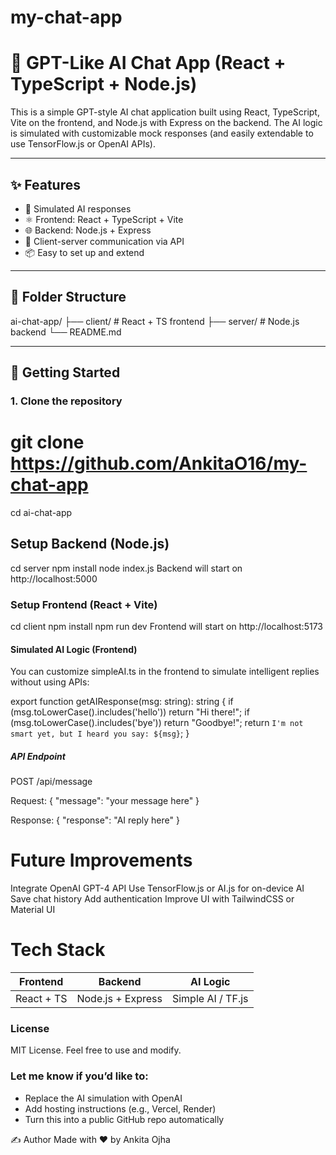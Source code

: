 # my-chat-app
# 🤖 GPT-Like AI Chat App (React + TypeScript + Node.js)

This is a simple GPT-style AI chat application built using React, TypeScript, Vite on the frontend, and Node.js with Express on the backend. The AI logic is simulated with customizable mock responses (and easily extendable to use TensorFlow.js or OpenAI APIs).

---

## ✨ Features

- 🧠 Simulated AI responses
- ⚛️ Frontend: React + TypeScript + Vite
- 🌐 Backend: Node.js + Express
- 🔁 Client-server communication via API
- 📦 Easy to set up and extend

---

## 📁 Folder Structure
ai-chat-app/
├── client/ # React + TS frontend
├── server/ # Node.js backend
└── README.md


---

## 🚀 Getting Started

### 1. Clone the repository

# git clone https://github.com/AnkitaO16/my-chat-app
cd ai-chat-app

## Setup Backend (Node.js)

cd server
npm install
node index.js
Backend will start on http://localhost:5000

### Setup Frontend (React + Vite)

cd client
npm install
npm run dev
Frontend will start on http://localhost:5173

#### Simulated AI Logic (Frontend)
You can customize simpleAI.ts in the frontend to simulate intelligent replies without using APIs:

export function getAIResponse(msg: string): string {
  if (msg.toLowerCase().includes('hello')) return "Hi there!";
  if (msg.toLowerCase().includes('bye')) return "Goodbye!";
  return `I'm not smart yet, but I heard you say: ${msg}`;
}
##### API Endpoint
POST /api/message

Request: { "message": "your message here" }

Response: { "response": "AI reply here" }

# Future Improvements
 Integrate OpenAI GPT-4 API
 Use TensorFlow.js or AI.js for on-device AI
 Save chat history
 Add authentication
 Improve UI with TailwindCSS or Material UI

# Tech Stack

| Frontend   | Backend           | AI Logic          |
| ---------- | ----------------- | ----------------- |
| React + TS | Node.js + Express | Simple AI / TF.js |

### License
MIT License. Feel free to use and modify.

### Let me know if you’d like to:
- Replace the AI simulation with OpenAI
- Add hosting instructions (e.g., Vercel, Render)
- Turn this into a public GitHub repo automatically

✍️ Author
Made with ❤️ by Ankita Ojha
